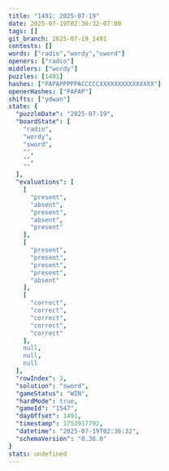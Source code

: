 ```yaml
---
title: "1491: 2025-07-19"
date: 2025-07-19T02:36:32-07:00
tags: []
git_branch: 2025-07-19_1491
contests: []
words: ["radio","wordy","sword"]
openers: ["radio"]
middlers: ["wordy"]
puzzles: [1491]
hashes: ["PAPAPPPPPACCCCCXXXXXXXXXXXXXXX"]
openerHashes: ["PAPAP"]
shifts: ["ydwan"]
state: {
  "puzzleDate": "2025-07-19",
  "boardState": [
    "radio",
    "wordy",
    "sword",
    "",
    "",
    ""
  ],
  "evaluations": [
    [
      "present",
      "absent",
      "present",
      "absent",
      "present"
    ],
    [
      "present",
      "present",
      "present",
      "present",
      "absent"
    ],
    [
      "correct",
      "correct",
      "correct",
      "correct",
      "correct"
    ],
    null,
    null,
    null
  ],
  "rowIndex": 3,
  "solution": "sword",
  "gameStatus": "WIN",
  "hardMode": true,
  "gameId": "1547",
  "dayOffset": 1491,
  "timestamp": 1752917792,
  "datetime": "2025-07-19T02:36:32",
  "schemaVersion": "0.36.0"
}
stats: undefined
---
```

<!-- more -->

